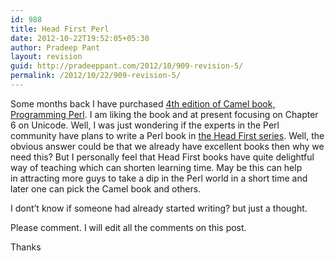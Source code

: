 ```yaml
---
id: 988
title: Head First Perl
date: 2012-10-22T19:52:05+05:30
author: Pradeep Pant
layout: revision
guid: http://pradeeppant.com/2012/10/909-revision-5/
permalink: /2012/10/22/909-revision-5/
---
```

Some months back I have purchased [4th edition of Camel book, Programming Perl](http://shop.oreilly.com/product/9780596004927.do). I am liking the book and at present focusing on Chapter 6 on Unicode. Well, I was just wondering if the experts in the Perl community have plans to write a Perl book in [the Head First series](http://headfirstlabs.com/). Well, the obvious answer could be that we already have excellent books then why we need this? But I personally feel that Head First books have quite delightful way of teaching which can shorten learning time. May be this can help in attracting more guys to take a dip in the Perl world in a short time and later one can pick the Camel book and others.

I dont&#8217;t know if someone had already started writing? but just a thought.

Please comment. I will edit all the comments on this post.

Thanks

&nbsp;